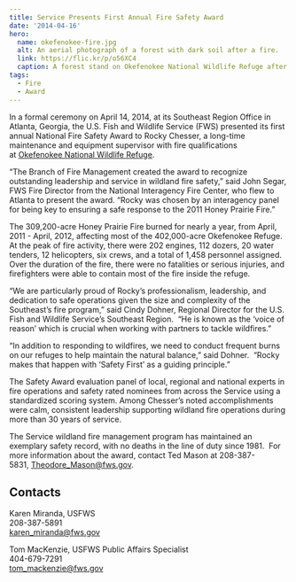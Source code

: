 ```yaml
---
title: Service Presents First Annual Fire Safety Award
date: '2014-04-16'
hero:
  name: okefenokee-fire.jpg
  alt: An aerial photograph of a forest with dark soil after a fire.
  link: https://flic.kr/p/o56XC4
  caption: A forest stand on Okefenokee National Wildlife Refuge after a wildfire. Photo by USFWS.
tags:
  - Fire
  - Award
---
```


In a formal ceremony on April 14, 2014, at its Southeast Region Office in Atlanta, Georgia, the U.S. Fish and Wildlife Service (FWS) presented its first annual National Fire Safety Award to Rocky Chesser, a long-time maintenance and equipment supervisor with fire qualifications at [Okefenokee National Wildlife Refuge](http://www.fws.gov/okefenokee/).

“The Branch of Fire Management created the award to recognize outstanding leadership and service in wildland fire safety,” said John Segar, FWS Fire Director from the National Interagency Fire Center, who flew to Atlanta to present the award. “Rocky was chosen by an interagency panel for being key to ensuring a safe response to the 2011 Honey Prairie Fire.”

The 309,200-acre Honey Prairie Fire burned for nearly a year, from April, 2011 - April, 2012, affecting most of the 402,000-acre Okefenokee Refuge. At the peak of fire activity, there were 202 engines, 112 dozers, 20 water tenders, 12 helicopters, six crews, and a total of 1,458 personnel assigned. Over the duration of the fire, there were no fatalities or serious injuries, and firefighters were able to contain most of the fire inside the refuge.

“We are particularly proud of Rocky’s professionalism, leadership, and dedication to safe operations given the size and complexity of the Southeast’s fire program,” said Cindy Dohner, Regional Director for the U.S. Fish and Wildlife Service’s Southeast Region.  “He is known as the ‘voice of reason’ which is crucial when working with partners to tackle wildfires.”

“In addition to responding to wildfires, we need to conduct frequent burns on our refuges to help maintain the natural balance,” said Dohner.  “Rocky makes that happen with ‘Safety First’ as a guiding principle.”

The Safety Award evaluation panel of local, regional and national experts in fire operations and safety rated nominees from across the Service using a standardized scoring system. Among Chesser’s noted accomplishments were calm, consistent leadership supporting wildland fire operations during more than 30 years of service.

The Service wildland fire management program has maintained an exemplary safety record, with no deaths in the line of duty since 1981\.  For more information about the award, contact Ted Mason at 208-387-5831, [Theodore_Mason@fws.gov](https://mail.google.com/mail/?view=cm&fs=1&tf=1&to=Theodore_Mason@fws.gov).

## Contacts

Karen Miranda, USFWS  
208-387-5891  
[karen_miranda@fws.gov](https://mail.google.com/mail/?view=cm&fs=1&tf=1&to=karen_miranda@fws.gov)

Tom MacKenzie, USFWS Public Affairs Specialist  
404-679-7291  
[tom_mackenzie@fws.gov](https://mail.google.com/mail/?view=cm&fs=1&tf=1&to=tom_mackenzie@fws.gov)
